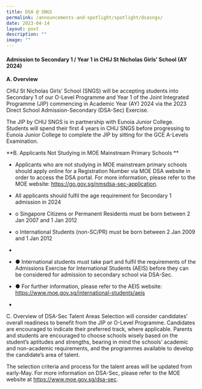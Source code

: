 ```yaml
---
title: DSA @ SNGS
permalink: /announcements-and-spotlight/spotlight/dsasngs/
date: 2023-04-14
layout: post
description: ""
image: ""
---
```

#### **Admission to Secondary 1 / Year 1 in CHIJ St Nicholas Girls’ School (AY 2024)**

**A.	Overview**

CHIJ St Nicholas Girls’ School (SNGS) will be accepting students into Secondary 1 of our O-Level Programme and Year 1 of the Joint Integrated Programme (JIP) commencing in Academic Year (AY) 2024 via the 2023 Direct School Admission-Secondary (DSA-Sec) Exercise. 

The JIP by CHIJ SNGS is in partnership with Eunoia Junior College. Students will spend their first 4 years in CHIJ SNGS before progressing to Eunoia Junior College to complete the JIP by sitting for the GCE A-Levels Examination. 

**B.	Applicants Not Studying in MOE Mainstream Primary Schools **

* Applicants who are not studying in MOE mainstream primary schools should apply online for a Registration Number via MOE DSA website in order to access the DSA portal. For more information, please refer to the MOE website: https://go.gov.sg/nmsdsa-sec-application.  

* All applicants should fulfil the age requirement for Secondary 1 admission in 2024
* o	Singapore Citizens or Permanent Residents must be born between 2 Jan 2007 and 1 Jan 2012
* o	International Students (non-SC/PR) must be born between 2 Jan 2009 and 1 Jan 2012
* 
* ●	International students must take part and fulfil the requirements of the Admissions Exercise for International Students (AEIS) before they can be considered for admission to secondary school via DSA-Sec.
* ●	For further information, please refer to the AEIS website: https://www.moe.gov.sg/international-students/aeis  
* 
C.	Overview of DSA-Sec Talent Areas
Selection will consider candidates’ overall readiness to benefit from the JIP or O-Level Programme. Candidates are encouraged to indicate their preferred track, where applicable.
Parents and students are encouraged to choose schools wisely based on the student’s aptitudes and strengths, bearing in mind the schools’ academic and non-academic requirements, and the programmes available to develop the candidate’s area of talent.

The selection criteria and process for the talent areas will be updated from early-May. For more information on DSA-Sec, please refer to the MOE website at https://www.moe.gov.sg/dsa-sec.